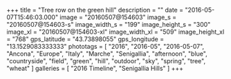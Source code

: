 +++
title = "Tree row on the green hill"
description = ""
date = "2016-05-07T15:46:03.000"
image = "20160507@154603"
image_s = "20160507@154603-s"
image_width_s = "199"
image_height_s = "300"
image_xl = "20160507@154603-xl"
image_width_xl = "509"
image_height_xl = "768"
gps_latitude = "43.73898055"
gps_longitude = "13.1529083333333"
phototags = [ "2016", "2016-05", "2016-05-07", "Ancona", "Europe", "Italy", "Marche", "Senigallia", "afternoon", "blue", "countryside", "field", "green", "hill", "outdoor", "sky", "spring", "tree", "wheat" ]
galleries = [ "2016 Timeline", "Senigallia Hills" ]
+++
